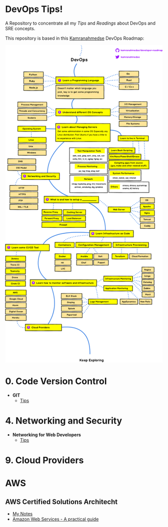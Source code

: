 # DevOps Tips!
A Repository to concentrate all my *Tips* and *Readings* about DevOps and SRE concepts.

This repository is based in this [Kamranahmedse](https://github.com/kamranahmedse) DevOps Roadmap:

<p align="center"><img src="images/devops.png" width="700px"></p>

# 0. Code Version Control

- **GIT**
  - [Tips](git.md)

#

# 4. Networking and Security

- **Networking for Web Developers**
  - [Tips](nfwd.md)

#

# 9. Cloud Providers

# **AWS**

## AWS Certified Solutions Architecht
  - [My Notes](acsa.md)
  - [Amazon Web Services - A practical guide](https://github.com/open-guides/og-aws)
